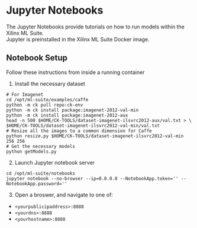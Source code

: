 # Jupyter Notebooks
The Jupyter Notebooks provide tutorials on how to run models within the Xilinx ML Suite.  
Jupyter is preinstalled in the Xilinx ML Suite Docker image.

## Notebook Setup
Follow these instructions from inside a running container
1. Install the necessary dataset
  ```
  # For Imagenet
  cd /opt/ml-suite/examples/caffe
  python -m ck pull repo:ck-env
  python -m ck install package:imagenet-2012-val-min
  python -m ck install package:imagenet-2012-aux
  head -n 500 $HOME/CK-TOOLS/dataset-imagenet-ilsvrc2012-aux/val.txt > \
  $HOME/CK-TOOLS/dataset-imagenet-ilsvrc2012-val-min/val.txt
  # Resize all the images to a common dimension for Caffe
  python resize.py $HOME/CK-TOOLS/dataset-imagenet-ilsvrc2012-val-min 256 256
  # Get the necessary models
  python getModels.py
  ```
  
2. Launch Jupyter notebook server
  ```
  cd /opt/ml-suite/notebooks
  jupyter notebook --no-browser --ip=0.0.0.0 --NotebookApp.token='' --NotebookApp.password=''
  ```
  
3. Open a broswer, and navigate to one of:  
  - `<yourpublicipaddress>:8888`
  - `<yourdns>:8888`
  - `<yourhostname>:8888`
